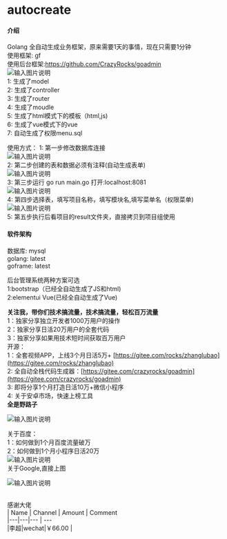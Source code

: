 # autocreate

#### 介绍
Golang 全自动生成业务框架，原来需要1天的事情，现在只需要1分钟<br/>
使用框架: gf<br/>
使用后台框架:https://github.com/CrazyRocks/goadmin<br/>
![输入图片说明](https://images.gitee.com/uploads/images/2019/1225/172404_d65f9acb_1927330.jpeg "5.jpg")<br/>
1: 生成了model<br/>
2: 生成了controller<br/>
3: 生成了router<br/>
4: 生成了moudle<br/>
5: 生成了html模式下的模板（html,js)<br/>
6: 生成了vue模式下的vue<br/>
7: 自动生成了权限menu.sql<br/>

使用方式：
1: 第一步修改数据库连接<br/>
![输入图片说明](https://images.gitee.com/uploads/images/2019/1225/172423_aaba0c76_1927330.jpeg "1.jpg")<br/>
2: 第二步创建的表和数据必须有注释(自动生成表单)<br/>
![输入图片说明](https://images.gitee.com/uploads/images/2019/1225/172435_f93a843d_1927330.jpeg "2.jpg")<br/>
3: 第三步运行 go run main.go 打开:localhost:8081<br/>
![输入图片说明](https://images.gitee.com/uploads/images/2019/1225/172449_82d6c961_1927330.jpeg "3.jpg")<br/>
4: 第四步选择表，填写项目名称，填写模块名,填写菜单名（权限菜单)<br/>
![输入图片说明](https://images.gitee.com/uploads/images/2019/1225/172458_e2a12dea_1927330.jpeg "4.jpg")<br/>
5: 第五步执行后看项目的result文件夹，直接拷贝到项目组使用<br/>

#### 软件架构
数据库: mysql<br/>
golang: latest<br/>
goframe: latest<br/>

后台管理系统两种方案可选<br/>
1:bootstrap（已经全自动生成了JS和html)<br/>
2:elementui Vue(已经全自动生成了Vue)<br/>

 **关注我，带你们技术搞流量，技术搞流量，轻松百万流量**<br/>
1：独家分享独立开发者1000万用户的操作<br/>
2：独家分享日活20万用户的全套代码<br/>
3：独家分享如果用技术短时间获取百万用户 <br/>
开源：<br/>
1：全套视频APP，上线3个月日活5万+ [https://gitee.com/rocks/zhanglubao](https://gitee.com/rocks/zhanglubao)<br/>
2: 全自动全栈代码生成器：[https://gitee.com/crazyrocks/goadmin](https://gitee.com/crazyrocks/goadmin)<br/>
3: 即将分享1个月打造日活10万+微信小程序<br/>
4: 关于安卓市场，快速上榜工具<br/>
 **全是野路子** <br/>

![输入图片说明](https://images.gitee.com/uploads/images/2020/0109/151918_f6733481_620187.jpeg "qrcode_for_gh_221095e67f12_1280.jpg")<br/>

关于百度：<br/>
1：如何做到1个月百度流量破万<br/>
2：如何做到1个月小程序日活20万<br/>
![输入图片说明](https://images.gitee.com/uploads/images/2020/0109/155739_ee8bdd72_1927330.png "1.png")<br/>
关于Google,直接上图<br/>

![输入图片说明](https://images.gitee.com/uploads/images/2020/0109/155759_10726b97_1927330.png "3.png")<br/>
<br/>


感谢大佬<br/>
| Name | Channel | Amount | Comment <br/>
|---|---|--- | ---<br/>
|李超|wechat|￥66.00 |<br/>


